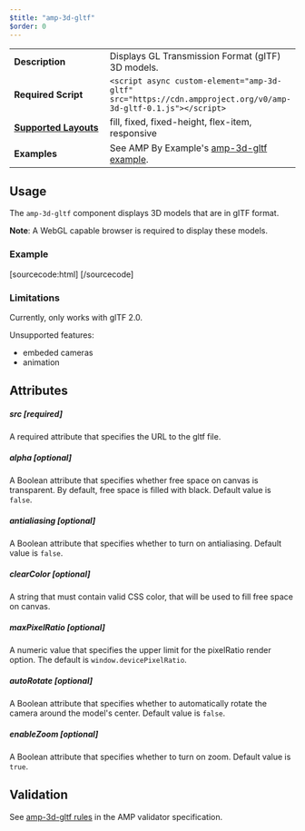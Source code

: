 ```yaml
---
$title: "amp-3d-gltf"
$order: 0
---
```

<!--
Copyright 2018 The AMP HTML Authors. All Rights Reserved.

Licensed under the Apache License, Version 2.0 (the "License");
you may not use this file except in compliance with the License.
You may obtain a copy of the License at

      http://www.apache.org/licenses/LICENSE-2.0

Unless required by applicable law or agreed to in writing, software
distributed under the License is distributed on an "AS-IS" BASIS,
WITHOUT WARRANTIES OR CONDITIONS OF ANY KIND, either express or implied.
See the License for the specific language governing permissions and
limitations under the License.
-->



<table>
  <tr>
    <td width="40%"><strong>Description</strong></td>
    <td>Displays GL Transmission Format (gITF) 3D models.</td>
  </tr>
  <tr>
    <td width="40%"><strong>Required Script</strong></td>
    <td><code>&lt;script async custom-element="amp-3d-gltf" src="https://cdn.ampproject.org/v0/amp-3d-gltf-0.1.js">&lt;/script></code></td>
  </tr>
  <tr>
    <td class="col-fourty"><strong><a href="https://www.ampproject.org/docs/guides/responsive/control_layout.html">Supported Layouts</a></strong></td>
    <td>fill, fixed, fixed-height, flex-item, responsive</td>
  </tr>
  <tr>
    <td><strong>Examples</strong></td>
    <td>See AMP By Example's <a href="https://ampbyexample.com/components/amp-3d-gltf/">amp-3d-gltf example</a>.</td>
  </tr>
</table>

## Usage

The `amp-3d-gltf` component displays 3D models that are in gITF format.

**Note**: A WebGL capable browser is required to display these models.

###  Example

[sourcecode:html]
<amp-3d-gltf
    layout="responsive"
    width="320"
    height="240"
    alpha="true"
    antialiasing="true"
    src="path/to/model.glb"></amp-3d-gltf>
[/sourcecode]

### Limitations

Currently, only works with glTF 2.0.

Unsupported features:

- embeded cameras
- animation

## Attributes

##### src [required]
A required attribute that specifies the URL to the gltf file.

##### alpha [optional]

A Boolean attribute that specifies whether free space on canvas is transparent. By default, free space is filled with black.
Default value is `false`.

##### antialiasing [optional]

A Boolean attribute that specifies whether to turn on antialiasing. Default value is `false`.

##### clearColor [optional]

A string that must contain valid CSS color, that will be used to fill free space on canvas. 

##### maxPixelRatio [optional]

A numeric value that specifies the upper limit for the pixelRatio render option. The default is `window.devicePixelRatio`.

##### autoRotate [optional]
A Boolean attribute that specifies whether to automatically rotate the camera around the model's center. Default value is `false`.

##### enableZoom [optional]

A Boolean attribute that specifies whether to turn on zoom. Default value is `true`.

## Validation
See [amp-3d-gltf rules](https://github.com/ampproject/amphtml/blob/master/extensions/amp-3d-gltf/validator-amp-3d-gltf.protoascii) in the AMP validator specification.
